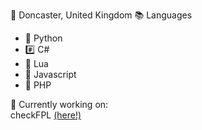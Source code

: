 📌 Doncaster, United Kingdom
📚 Languages
- 🐍 Python
- #️⃣ C#
- 🌙 Lua
- 📜 Javascript
- 🐘 PHP

💼 Currently working on:  
checkFPL [(here!)](https://github.com/ted-mundy/checkFPL)
